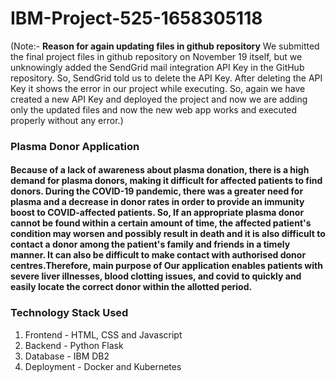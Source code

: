 # IBM-Project-525-1658305118

(Note:- <b>Reason for again updating files in github repository</b>
We submitted the final project files in github repository on November 19 itself, but we unknowingly added the SendGrid mail integration API Key in the GitHub repository. So, SendGrid told us to delete the API Key. After deleting the API Key it shows the error in our project while executing. So, again we have created a new API Key and deployed the project and now we are adding only the updated files and now the new web app works and executed properly without any error.)


<h3>Plasma Donor Application</h3>

<h4>Because of a lack of awareness about plasma donation, there is a high demand for plasma donors, making it difficult for affected patients to find donors. During the COVID-19 pandemic, there was a greater need for plasma and a decrease in donor rates in order to provide an immunity boost to COVID-affected patients. So, If an appropriate plasma donor cannot be found within a certain amount of time, the affected patient's condition may worsen and possibly result in death and it is also difficult to contact a donor among the patient's family and friends in a timely manner. It can also be difficult to make contact with authorised donor centres.Therefore, main purpose of Our application enables patients with severe liver illnesses, blood clotting issues, and covid to quickly and easily locate the correct donor within the allotted period.</h4>

<h3>Technology Stack Used</h3>
<ol>
<li>Frontend - HTML, CSS and Javascript</li>
<li>Backend - Python Flask</li>
<li>Database - IBM DB2 </li>
<li>Deployment - Docker and Kubernetes</li>
